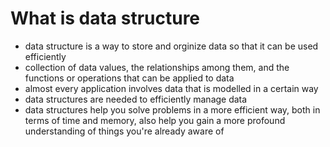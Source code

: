 # What is data structure

- data structure is a way to store and orginize data so that it can be used efficiently
- collection of data values, the relationships among them, and the functions or
  operations that can be applied to data
- almost every application involves data that is modelled in a certain way
- data structures are needed to efficiently manage data
- data structures help you solve problems in a more efficient way, both in terms of time
  and memory, also help you gain a more profound understanding of things you're
  already aware of
